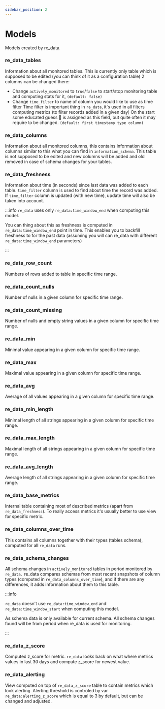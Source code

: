 ```yaml
---
sidebar_position: 2
---
```


# Models

Models created by re_data.

### re_data_tables
Information about all monitored tables. This is currently only table which is supposed to be edited (you can think of it as a configuration table) 
2 columns can be changed there:
- Change `actively_monitored` to `true`/`false` to start/stop monitoring table and computing stats for it, `(default: false)`
- Change `time_filter` to name of column you would like to use as time filter
Time filter is important thing in `re_data`, it's used in all filters computing metrics (to filter records added in a given day)
On the start some educated guess 🙂 is assigned as this field, but quite often it may require to be changed. `(default: first timestamp type column)`


### re_data_columns
Information about all monitored columns, this contains information about columns similar to this
what you can find in `information_schema`. This table is not supposed to be edited and new columns will be added and old removed
in case of schema changes for your tables.

### re_data_freshness
Information about time (in seconds) since last data was added to each table. `time_filter` column is used to find about
time the record was added. If `time_filter` column is updated (with new time), update time will also be taken into account.

:::info
`re_data` uses only `re_data:time_window_end` when computing this model.

You can thing about this as freshness is computed in `re_data:time_window_end` point in time. 
This enables you to backfill freshness to for the past data (assuming you will can re_data with different `re_data:time_window_end` parameters)

:::

### re_data_row_count
Numbers of rows added to table in specific time range.

### re_data_count_nulls
Number of nulls in a given column for specific time range.

### re_data_count_missing
Number of nulls and empty string values in a given column for specific time range.

### re_data_min
Minimal value appearing in a given column for specific time range.

### re_data_max
Maximal value appearing in a given column for specific time range.

### re_data_avg
Average of all values appearing in a given column for specific time range.

### re_data_min_length
Minimal length of all strings appearing in a given column for specific time range.

### re_data_max_length
Maximal length of all strings appearing in a given column for specific time range.

### re_data_avg_length
Average length of all strings appearing in a given column for specific time range.

### re_data_base_metrics
Internal table containing most of described metrics (apart from `re_data_freshness`). To really access
metrics it's usually better to use view for specific metric.

### re_data_columns_over_time
This contains all columns together with their types (tables schema), computed for all `re_data` runs.

### re_data_schema_changes

All schema changes in `actively_monitored` tables in period monitored by `re_data.` 
re_data compares schemas from most recent snapshots of column types (computed in `re_data_columns_over_time`), and if there are
any differences, it adds information about them to this table.

:::info

`re_data` doesn't use `re_data:time_window_end` and `re_data:time_window_start` when computing this model.

As schema data is only available for current schema. All schema changes found will be from period when re_data is used for monitoring.

:::

### re_data_z_score
Computed z_score for metric. `re_data` looks back on what where metrics values in last 30 days and compute z_score for newest value.

### re_data_alerting
View computed on top of `re_data_z_score` table to contain metrics which look alerting. Alerting threshold is controled by var `re_data:alerting_z_score`
which is equal to 3 by default, but can be changed and adjusted.

